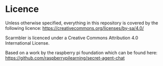 <h1>Licence</h1>

Unless otherwise specified, everything in this repository is covered by the following licence: https://creativecommons.org/licenses/by-sa/4.0/

Scarmbler is licenced under a Creative Commons Attribution 4.0 International License.

Based on a work by the  raspberry pi foundation which can be found here: https://github.com/raspberrypilearning/secret-agent-chat
